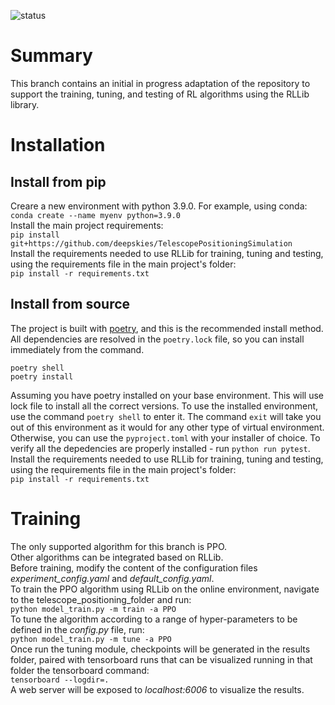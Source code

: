
![status](https://img.shields.io/badge/License-MIT-lightgrey)
# Summary
This branch contains an initial in progress adaptation of the repository to support the training, tuning, and testing of RL algorithms using the RLLib library.

# Installation
## Install from pip
Creare a new environment with python 3.9.0.
For example, using conda:<br>
`conda create --name myenv python=3.9.0`<br>
Install the main project requirements:<br>
`pip install git+https://github.com/deepskies/TelescopePositioningSimulation`
<br>
Install the requirements needed to use RLLib for training, tuning and testing, using the requirements file in the main project's folder:<br>
`pip install -r requirements.txt`

## Install from source
The project is built with [poetry](https://python-poetry.org/), and this is the recommended install method.
All dependencies are resolved in the `poetry.lock` file, so you can install immediately from the command.
```
poetry shell
poetry install

```
Assuming you have poetry installed on your base environment.
This will use lock file to install all the correct versions.
To use the installed environment, use the command `poetry shell` to enter it.
The command `exit` will take you out of this environment as it would for any other type of virtual environment.
Otherwise, you can use the `pyproject.toml` with your installer of choice.
To verify all the depedencies are properly installed - run `python run pytest`.
<br>
Install the requirements needed to use RLLib for training, tuning and testing, using the requirements file in the main project's folder:<br>
`pip install -r requirements.txt`

# Training
The only supported algorithm for this branch is PPO.<br>
Other algorithms can be integrated based on RLLib.<br>
Before training, modify the content of the configuration files <i>experiment_config.yaml</i> and <i>default_config.yaml</i>.<br>
To train the PPO algorithm using RLLib on the online environment, navigate to the telescope_positioning_folder and run:<br>
`python model_train.py -m train -a PPO`<br>
To tune the algorithm according to a range of hyper-parameters to be defined in the <i>config.py</i> file, run:<br>
`python model_train.py -m tune -a PPO`<br>
Once run the tuning module, checkpoints will be generated in the results folder, paired with tensorboard runs that can be visualized running in that folder the tensorboard command:<br>
`tensorboard --logdir=.`<br>
A web server will be exposed to <i>localhost:6006</i> to visualize the results.




